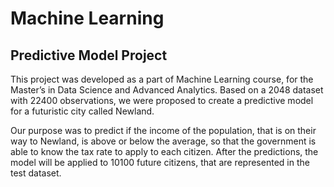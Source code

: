 # Machine Learning 
## Predictive Model Project

This project was developed as a part of Machine Learning course, for the Master’s in Data Science and Advanced Analytics. 
Based on a 2048 dataset with 22400 observations, we were proposed to create a predictive model for a futuristic city called Newland.

Our purpose was to predict if the income of the population, that is on their way to Newland, is above or below the average, so that the government is able to know the tax rate to apply to each citizen.
After the predictions, the model will be applied to 10100 future citizens, that are represented in the test dataset.
